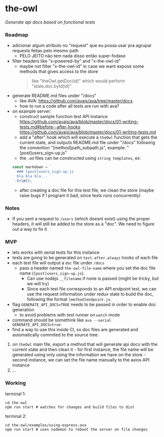 # the-owl

_Generate api docs based on functional tests_

### Roadmap

<!-- * construct a small server under "/bin" as proof of concept -->
<!-- * clever way to grab test name -->
<!-- * maybe skip getting the test name and focus on turning the solution agnostic to "axios" -->
<!-- * on backend, use headers as tracking resource (turning it agnostic to axios) -->
<!-- * save request information on a - redux shape - state tree (looks interesting) -->
<!-- * fix: responseMiddleware is not fired when response ends up with 500 -->
  <!-- * https://github.com/richardschneider/express-mung/blob/master/test/json.js#L63 -->
* adicionar algum atributo no "request" que eu possa usar pra agrupar requests feitas pelo mesmo path
  * PELO JEITO não tem nada disso então super-fodase
* filter headers like "x-powered-by" and "x-the-owl-id"
  * maybe not filter "x-the-owl-id" in case we want expose some methods that gives access to the store
    > like "theOwl.getDoc(id)" which would perform "state.doc.byId[id]"
* generate README.md files under "/docs"
  * like AVA: https://github.com/avajs/ava/tree/master/docs
  * how to run a code after all tests are run with ava?
* on example server:
  * construct sample function test API instance
  https://github.com/avajs/ava/blob/master/docs/01-writing-tests.md#before--after-hooks
  https://github.com/avajs/ava/blob/master/docs/01-writing-tests.md
  * add a "after" hook which will execute a `theOwl` function that gets the current state, and outputs README.md file under "/docs"
  following the convention "[method]path_subpath.js", example: "[post]users_sign-up.js"
  * the `.md` files can be constructed using `string templates`, ex:
  ```js
  const markdown = `
    ### [post]users_sign-up.js
    bla bla bla...
  `.trim();
  ```
  * after creating a doc file for this test file, we clean the store (maybe raise bugs if I program it bad, since tests runs concurrently)

### Notes

* If you sent a request to `/users` (which doesnt exist) using the proper headers, it will still be added to the store as a "doc". We need to figure out a way to fix it

### MVP

  * lets works with serial tests for this instance
  * tests are going to be generated on `test.after.always` hooks of each file
  * each test file will output a `doc` file under `/docs`
    * pass a header named `the-owl-file-name` where you set the doc file name (`[post]users_sign-up.js`).
      - Can use nodejs `__filename` if none is passed (might be tricky, but we will try)
      - Since each test file corresponds to an API endpoint test, we can use the request information under redux state to build the doc, following the format `[method]endpoint.js`.
  * flag `GENERATE_API_DOCS=TRUE` needs to be passed in order to enable doc generation
    - to avoid problems with test runner on `watch` mode
  * command should be somethink like `ava --serial GENERATE_API_DOCS=true`
  * find a way to use this inside CI, so doc files are generated and automatically commited to the source tree.

  1. on `theOwl` main file, export a method that will generate api docs with the current state and then clean it
    - for first instance, the file name will be generated using only using the information we have on the store
    - second instance, we can set the file name manually to the axios API instance
  2. ...

### Working

terminal 1:
```
cd the-owl
npm run start # watches for changes and build files to dist
```

terminal 2:
```
cd the-owl/examples/using-express-ava
npm run start # uses nodemon to reboot the server on file changes
```
